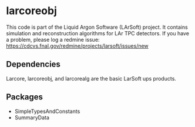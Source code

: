 # larcoreobj

This code is part of the Liquid Argon Software (LArSoft) project.
It contains simulation and reconstruction algorithms for LAr TPC detectors.
If you have a problem, please log a redmine issue: https://cdcvs.fnal.gov/redmine/projects/larsoft/issues/new


## Dependencies

Larcore, larcoreobj, and larcorealg are the basic LarSoft ups products.

## Packages

- SimpleTypesAndConstants
-  SummaryData


